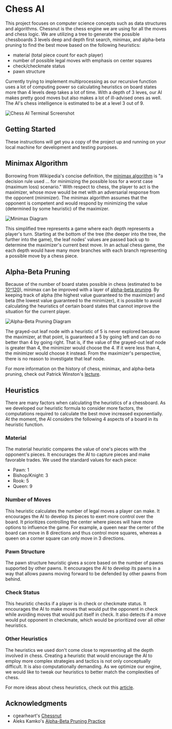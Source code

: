 # Chess AI

This project focuses on computer science concepts such as data structures and algorithms. Chessnut is the chess engine we are using for all the moves and chess logic. We are utilizing a tree to generate the possible chessboards 3 levels deep and depth first search, minimax, and alpha-beta pruning to find the best move based on the following heuristics:

* material (total piece count for each player)
* number of possible legal moves with emphasis on center squares
* check/checkmate status
* pawn structure

Currently trying to implement multiprocessing as our recursive function uses a lot of computing power so calculating heuristics on board states more than 4 levels deep takes a lot of time. With a depth of 3 leves, our AI makes pretty good moves but also makes a lot of ill-advised ones as well. The AI's chess intelligence is estimated to be at a level 3 out of 9.

![Chess AI Terminal Screenshot](https://github.com/jameslim1021/Chess-AI/blob/master/screenshots/chessai.png)

## Getting Started

These instructions will get you a copy of the project up and running on your local machine for development and testing purposes.

## Minimax Algorithm

Borrowing from Wikipedia's concise definition, the [minimax algorithm](https://en.wikipedia.org/wiki/Minimax) is "a decision rule used ... for minimizing the possible loss for a worst case (maximum loss) scenario." With respect to chess, the player to act is the maximizer, whose move would be met with an adversarial response from the opponent (minimizer). The minimax algorithm assumes that the opponent is competent and would respond by minimizing the value (determined by some heuristic) of the maximizer.

![Minimax Diagram](https://upload.wikimedia.org/wikipedia/commons/thumb/6/6f/Minimax.svg/701px-Minimax.svg.png "Minimax Diagram")

This simplified tree represents a game where each depth represents a player's turn. Starting at the bottom of the tree (the deeper into the tree, the further into the game), the leaf nodes' values are passed back up to determine the maximizer's current best move. In an actual chess game, the each depth would have many more branches with each branch representing a possible move by a chess piece.

## Alpha-Beta Pruning

Because of the number of board states possible in chess (estimated to be [10^120](https://en.wikipedia.org/wiki/Shannon_number)), minimax can be improved with a layer of [alpha-beta pruning](https://en.wikipedia.org/wiki/Alpha%E2%80%93beta_pruning). By keeping track of alpha (the highest value guaranteed to the maximizer) and beta (the lowest value guaranteed to the minimizer), it is possible to avoid calculating the heuristics of certain board states that cannot improve the situation for the current player.

![Alpha-Beta Pruning Diagram](https://upload.wikimedia.org/wikipedia/commons/thumb/9/91/AB_pruning.svg/1212px-AB_pruning.svg.png "Alpha-Beta Pruning Diagram")

The grayed-out leaf node with a heuristic of 5 is never explored because the maximizer, at that point, is guaranteed a 5 by going left and can do no better than 4 by going right. That is, if the value of the grayed-out leaf node is greater than 4, the minimizer would choose the 4. If it were less than 4, the minimizer would choose it instead. From the maximizer's perspective, there is no reason to investigate that leaf node.

For more information on the history of chess, minimax, and alpha-beta pruning, check out Patrick Winston's [lecture](https://www.youtube.com/watch?v=STjW3eH0Cik).

## Heuristics

There are many factors when calculating the heuristics of a chessboard. As we developed our heuristic formula to consider more factors, the computations required to calculate the best move increased exponentially. At the moment, the AI considers the following 4 aspects of a board in its heuristic function.

### Material
The material heuristic compares the value of one's pieces with the opponent's pieces. It encourages the AI to capture pieces and make favorable trades. We used the standard values for each piece:
* Pawn: 1
* Bishop/Knight: 3
* Rook: 5
* Queen: 9

### Number of Moves
This heuristic calculates the number of legal moves a player can make. It encourages the AI to develop its pieces to exert more control over the board. It prioritizes controlling the center where pieces will have more options to influence the game. For example, a queen near the center of the board can move in 8 directions and thus control more squares, whereas a queen on a corner square can only move in 3 directions.

### Pawn Structure
The pawn structure heuristic gives a score based on the number of pawns supported by other pawns. It encourages the AI to develop its pawns in a way that allows pawns moving forward to be defended by other pawns from behind.

### Check Status
This heuristic checks if a player is in check or checkmate status. It encourages the AI to make moves that would put the opponent in check while avoiding moves that would put itself in check. It also detects if a move would put opponent in checkmate, which would be prioritized over all other heuristics.

### Other Heuristics
The heuristics we used don't come close to representing all the depth involved in chess. Creating a heuristic that would encourage the AI to employ more complex strategies and tactics is not only conceptually difficult. It is also computationally demanding. As we optimize our engine, we would like to tweak our heuristics to better match the complexities of chess.

For more ideas about chess heuristics, check out this [article](https://www.quora.com/What-are-some-heuristics-for-quickly-evaluating-chess-positions).


## Acknowledgments

* cgearheart's [Chessnut](https://github.com/cgearhart/Chessnut)
* Aleks Kamko's [Alpha-Beta Pruning Practice](http://inst.eecs.berkeley.edu/~cs61b/fa14/ta-materials/apps/ab_tree_practice/)
